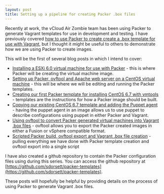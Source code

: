 ```yaml
---
layout: post
title: Setting up a pipeline for creating Packer .box files  
---
```


Recently at work, the vCloud Air Zombie team has been using Packer to generate Vagrant templates for use in development and testing.  I have previously covered [how to use Packer to create create a .box template for use with Vagrant](https://sdorsett.github.io/2015/01/03/using-packer-on-centos/), but I thought it might be useful to others to demonstrate how we are using Packer to create images.

This will be the first of several blog posts in which I intend to cover:

* [Installing a ESXi 6.0 virtual machine for use with Packer](https://sdorsett.github.io/2015/12/23/installing-esxi-virtual-machine-for-packer-depolyment/) - this is where Packer will be creating the virtual machine image.
* [Setting up Packer, ovftool and Apache web server on a CentOS virtual machine](https://sdorsett.github.io/2015/12/24/installing-packer-and-ovftool-on-centos/) - this will be where we will be editing and running the Packer templates.
* [Creating our first Packer template for installing CentOS 6.7 with vmtools](https://sdorsett.github.io/2015/12/25/creating-a-packer-template-for-installing-centos-67/) - templates are the instructions for how a Packer image should be built.
* [Copying our existing CentOS 6.7 template and adding the Puppet agent](https://sdorsett.github.io/2015/12/26/copy-our-existing-template-and-add-the-puppet-agent/) - having the puppet agent in an image allows us to use puppet to describe configurations using puppet in either Packer and Vagrant.
* [Using ovftool to convert Packer generated virtual machines into Vagrant .box files](https://sdorsett.github.io/2015/12/27/using-ovftool-to-export-packer-generated-virtual-machines/) - ovftool allows you to export the Packer created images in either a Fusion or vSphere compatible format.
* [Scripted Packer build, ovftool export and Vagrant .box file creation](https://sdorsett.github.io/2015/12/28/scripted-packer-build-and-export/) - pulling everything we have done with Packer template creation and ovftool export into a single script

I have also created a github repository to contain the Packer configuration files using during this series. You can access the github repository at [https://github.com/sdorsett/packer-templates](https://github.com/sdorsett/packer-templates).

These posts will hopefully be helpful by providing details on the process of using Packer to generate Vagrant .box files.

